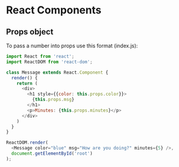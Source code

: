 # React Components

## Props object

To pass a number into props use this format (index.js):

```javascript
import React from 'react';
import ReactDOM from 'react-dom';

class Message extends React.Component {
  render() {
    return (
      <div>
        <h1 style={{color: this.props.color}}>
          {this.props.msg}
        </h1>
        <p>Minutes: {this.props.minutes}</p>
      </div>
    )
  }
}

ReactDOM.render(
  <Message color="blue" msg="How are you doing?" minutes={5} />,
  document.getElementById('root')
);
```
